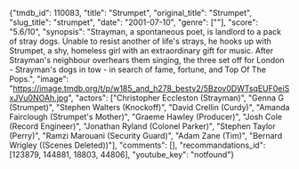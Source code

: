 {"tmdb_id": 110083, "title": "Strumpet", "original_title": "Strumpet", "slug_title": "strumpet", "date": "2001-07-10", "genre": [""], "score": "5.6/10", "synopsis": "Strayman, a spontaneous poet, is landlord to a pack of stray dogs. Unable to resist another of life's strays, he hooks up with Strumpet, a shy, homeless girl with an extraordinary gift for music. After Strayman's neighbour overhears them singing, the three set off for London - Strayman's dogs in tow - in search of fame, fortune, and Top Of The Pops.", "image": "https://image.tmdb.org/t/p/w185_and_h278_bestv2/5Bzov0DWTsqEUF0eiSxJVu0NOAh.jpg", "actors": ["Christopher Eccleston (Strayman)", "Genna G (Strumpet)", "Stephen Walters (Knockoff)", "David Crellin (Curdy)", "Amanda Fairclough (Strumpet's Mother)", "Graeme Hawley (Producer)", "Josh Cole (Record Engineer)", "Jonathan Ryland (Colonel Parker)", "Stephen Taylor (Perry)", "Ramzi Marouani (Security Guard)", "Adam Zane (Tim)", "Bernard Wrigley ((Scenes Deleted))"], "comments": [], "recommandations_id": [123879, 144881, 18803, 44806], "youtube_key": "notfound"}